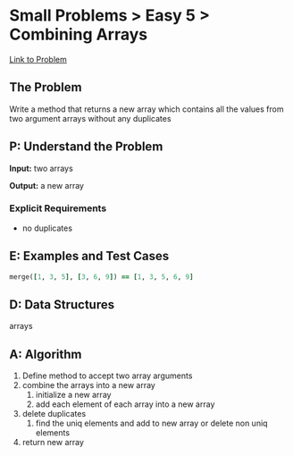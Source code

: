 # Small Problems > Easy 5 > Combining Arrays

[Link to Problem](https://launchschool.com/exercises/1ba11514)

## The Problem

Write a method that returns a new array which contains all the values from two argument arrays without any duplicates

## P: Understand the Problem

**Input:** two arrays

**Output:** a new array

### Explicit Requirements
- no duplicates


## E: Examples and Test Cases

```ruby
merge([1, 3, 5], [3, 6, 9]) == [1, 3, 5, 6, 9]
```

## D: Data Structures

arrays

## A: Algorithm

1. Define method to accept two array arguments
2. combine the arrays into a new array
   1. initialize a new array
   2. add each element of each array into a new array
3. delete duplicates
   1. find the uniq elements and add to new array or delete non uniq elements
4. return new array
